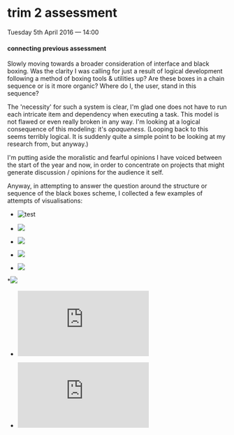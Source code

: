 # trim 2 assessment

Tuesday 5th April 2016 — 14:00

#### connecting previous assessment
Slowly moving towards a broader consideration of interface and black boxing. Was the clarity I was calling for just a result of logical development following a method of boxing tools & utilities up? Are these boxes in a chain sequence or is it more organic? Where do I, the user, stand in this sequence?

The 'necessity' for such a system is clear, I'm glad one does not have to run each intricate item and dependency when executing a task. This model is not flawed or even really broken in any way. I'm looking at a logical consequence of this modeling: it's *opaqueness*. (Looping back to this seems terribly logical. It is suddenly quite a simple point to be looking at my research from, but anyway.)

I'm putting aside the moralistic and fearful opinions I have voiced between the start of the year and now, in order to concentrate on projects that might generate discussion / opinions for the audience it self.

Anyway, in attempting to answer the question around the structure or sequence of the black boxes scheme, I collected a few examples of attempts of visualisations:

* ![test](https://pzwiki.wdka.nl/mw-mediadesign/images/1/12/Montage-5.png)

* ![](http://internet-atlas.net/img-web/relief33.svg)

* ![](http://internet-atlas.net/img-web/cadre11.png)

* ![](http://internet-atlas.net/img-web/divise13.jpg)

* ![](http://internet-atlas.net/img-web/en-idiot1.svg)

*![](http://internet-atlas.net/img-web/en-collage2.svg)

* ![](http://colm.be/owncloud/index.php/apps/files_sharing/ajax/publicpreview.php?x=1920&y=635&a=true&file=IMG_20160403_193533-crop.jpg&t=Z67Oix5H61DScVj&scalingup=0)

*  ![](http://colm.be/owncloud/index.php/apps/files_sharing/ajax/publicpreview.php?x=1920&y=635&a=true&file=IMG_20160403_193508-crop.jpg&t=jDBUYXyKuftH2kX&scalingup=0)
